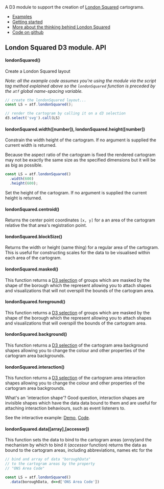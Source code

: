 A D3  module to support the creation of [London Squared](https://aftertheflood.com/projects/future-cities-catapult/) cartograms.

 * [Examples](/londonsquared/api)
 * [Getting started](/londonsquared/getting-started)
 * [More about the thinking behind London Squared](/londonsquared/design-process)
 * [Code on github](https://www.github.com/aftertheflood/londonsquared)

## London Squared D3 module. API

#### londonSquared()

Create a London Squared layout

_Note: all the example code assumes you're using the module via the script tag method explained above so the `londonSquared` function is preceded by the `atf` global name-spacing variable._

```js
// create the londonSquared layout...
const LS = atf.londonSquared();

// render the cartogram by calling it on a d3 selection
d3.select('svg').call(LS)
```

#### londonSquared.width([number]), londonSquared.height([number])

Constrain the width height of the cartogram. If no argument is supplied the current width is returned. 

Because the aspect ratio of the cartogram is fixed the rendered cartogram may not be exactly the same size as the specified dimensions but it will be as big as possible.

```js
const LS = atf.londonSquared()
  .width(600)
  .height(600);
```

Set the height of the cartogram. If no argument is supplied the current height is returned.

#### londonSquared.centroid()

Returns the center point coordinates `[x, y]` for a an area of the cartogram relative the that area's registration point.

#### londonSquared.blockSize()

Returns the width or height (same thing) for a regular area of the cartogram. This is useful for constructing scales for the data to be visualised within each area of the cartogram.

#### londonSquared.masked()

This function returns a [D3 selection](https://github.com/d3/d3-selection/blob/master/README.md) of groups which are masked by the shape of the borough which the represent allowing you to attach shapes and visualizations that will not overspill the bounds of the cartogram area.

#### londonSquared.foreground()

This function returns a [D3 selection](https://github.com/d3/d3-selection/blob/master/README.md) of groups which are masked by the shape of the borough which the represent allowing you to attach shapes and visualizations that will overspill the bounds of the cartogram area.

#### londonSquared.background()

This function returns a [D3 selection](https://github.com/d3/d3-selection/blob/master/README.md) of the cartogram area background shapes allowing you to change the colour and other properties of the cartogram area backgrounds.

#### londonSquared.interaction()

This function returns a [D3 selection](https://github.com/d3/d3-selection/blob/master/README.md) of the cartogram area interaction shapes allowing you to change the colour and other properties of the cartogram area backgrounds.

What's an 'interaction shape'?  Good question, interaction shapes are invisible shapes which have the data data bound to them and are useful for attaching interaction behaviours, such as event listeners to. 

See the interactive example: [Demo](http://aftertheflood.github.io/londonsquared/site/london-borough-population-interactive.html), [Code](https://github.com/aftertheflood/londonsquared/blob/master/site/london-borough-population-interactive.html).

#### londonSquared.data([array],[accessor])

This function sets the data to bind to the cartogram areas (_array_)and the mechanism by which to bind it (_accessor_ function) returns the data as bound to the cartogram areas, including abbreviations, names etc for the 

```js
// bind and array of data "boroughData" 
// to the cartogram areas by the property 
// "ONS Area Code"

const LS = atf.londonSquared()
  .data(boroughData, d=>d['ONS Area Code'])
```

